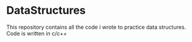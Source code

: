 DataStructures
==============

This repository contains all the code i wrote to practice data structures. Code is written in c/c++